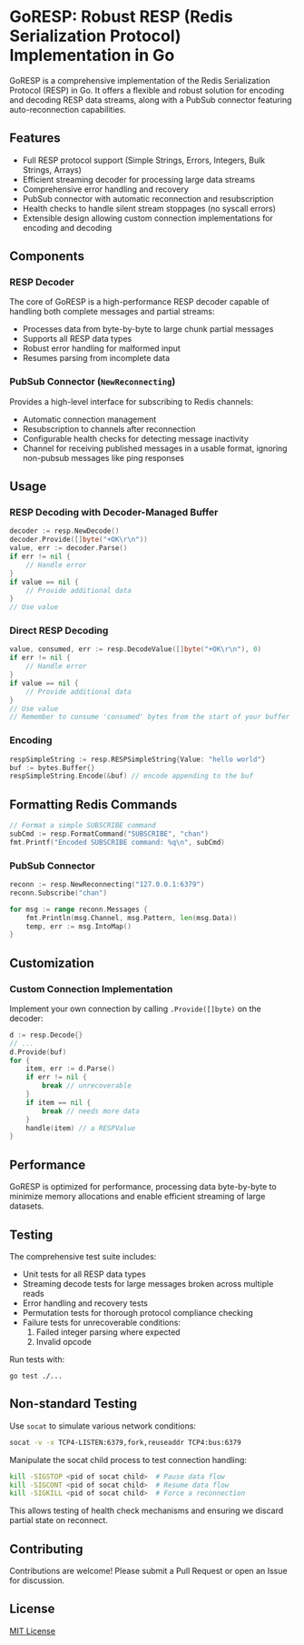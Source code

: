# GoRESP: Robust RESP (Redis Serialization Protocol) Implementation in Go

GoRESP is a comprehensive implementation of the Redis Serialization Protocol (RESP) in Go. It offers a flexible and robust solution for encoding and decoding RESP data streams, along with a PubSub connector featuring auto-reconnection capabilities.

## Features

- Full RESP protocol support (Simple Strings, Errors, Integers, Bulk Strings, Arrays)
- Efficient streaming decoder for processing large data streams
- Comprehensive error handling and recovery
- PubSub connector with automatic reconnection and resubscription
- Health checks to handle silent stream stoppages (no syscall errors)
- Extensible design allowing custom connection implementations for encoding and decoding

## Components

### RESP Decoder

The core of GoRESP is a high-performance RESP decoder capable of handling both complete messages and partial streams:

- Processes data from byte-by-byte to large chunk partial messages
- Supports all RESP data types
- Robust error handling for malformed input
- Resumes parsing from incomplete data

### PubSub Connector (`NewReconnecting`)

Provides a high-level interface for subscribing to Redis channels:

- Automatic connection management
- Resubscription to channels after reconnection
- Configurable health checks for detecting message inactivity
- Channel for receiving published messages in a usable format, ignoring non-pubsub messages like ping responses

## Usage

### RESP Decoding with Decoder-Managed Buffer

```go
decoder := resp.NewDecode()
decoder.Provide([]byte("+OK\r\n"))
value, err := decoder.Parse()
if err != nil {
    // Handle error
}
if value == nil {
    // Provide additional data
}
// Use value
```

### Direct RESP Decoding

```go
value, consumed, err := resp.DecodeValue([]byte("+OK\r\n"), 0)
if err != nil {
    // Handle error
}
if value == nil {
    // Provide additional data
}
// Use value
// Remember to consume 'consumed' bytes from the start of your buffer `buf.Next(consumed)`
```

### Encoding

```go
respSimpleString := resp.RESPSimpleString{Value: "hello world"}
buf := bytes.Buffer{}
respSimpleString.Encode(&buf) // encode appending to the buf
```

## Formatting Redis Commands

```go
// Format a simple SUBSCRIBE command
subCmd := resp.FormatCommand("SUBSCRIBE", "chan")
fmt.Printf("Encoded SUBSCRIBE command: %q\n", subCmd)
```

### PubSub Connector

```go
reconn := resp.NewReconnecting("127.0.0.1:6379")
reconn.Subscribe("chan")

for msg := range reconn.Messages {
    fmt.Println(msg.Channel, msg.Pattern, len(msg.Data))
    temp, err := msg.IntoMap()
}
```

## Customization

### Custom Connection Implementation

Implement your own connection by calling `.Provide([]byte)` on the decoder:

```go
d := resp.Decode{}
// ...
d.Provide(buf)
for {
    item, err := d.Parse()
    if err != nil {
        break // unrecoverable
    }
    if item == nil {
        break // needs more data
    }
    handle(item) // a RESPValue
}
```

## Performance

GoRESP is optimized for performance, processing data byte-by-byte to minimize memory allocations and enable efficient streaming of large datasets.

## Testing

The comprehensive test suite includes:

- Unit tests for all RESP data types
- Streaming decode tests for large messages broken across multiple reads
- Error handling and recovery tests
- Permutation tests for thorough protocol compliance checking
- Failure tests for unrecoverable conditions:
  1. Failed integer parsing where expected
  2. Invalid opcode

Run tests with:

```
go test ./...
```

## Non-standard Testing

Use `socat` to simulate various network conditions:

```bash
socat -v -x TCP4-LISTEN:6379,fork,reuseaddr TCP4:bus:6379
```

Manipulate the socat child process to test connection handling:

```bash
kill -SIGSTOP <pid of socat child>  # Pause data flow
kill -SIGCONT <pid of socat child>  # Resume data flow
kill -SIGKILL <pid of socat child>  # Force a reconnection
```

This allows testing of health check mechanisms and ensuring we discard partial state on reconnect.

## Contributing

Contributions are welcome! Please submit a Pull Request or open an Issue for discussion.

## License

[MIT License](LICENSE)